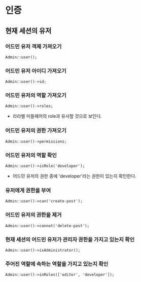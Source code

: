# 인증

## 현재 세션의 유저
### 어드민 유저 객체 가져오기
```
Admin::user();
```

### 어드민 유저 아이디 가져오기
```
Admin::user()->id;
```

### 어드민 유저의 역할 가져오기
```
Admin::user()->roles;
```
- 라라벨 미들웨어의 role과 유사할 것으로 보인다.

### 어드민 유저의 권한 가져오기
```
Admin::user()->permissions;
```

### 어드민 유저의 역할 확인
```
Admin::user()->isRole('developer');
```
- 어드민 유저의 권한 중에 'developer'라는 권한이 있는지 확인한다.

### 유저에게 권한을 부여
```
Admin::user()->can('create-post');
```

### 어드민 유저의 권한을 제거
```
Admin::user()->cannot('delete-post');
```

### 현재 세션의 어드민 유저가 관리자 권한을 가지고 있는지 확인
```
Admin::user()->isAdministrator();
```

### 주어진 역할에 속하는 역할을 가지고 있는지 확인
```
Admin::user()->inRoles(['editor', 'developer']);
```
